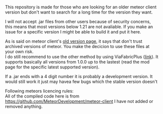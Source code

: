 This repository is made for those who are looking for an older meteor client version but don't want to search for a long time for the version they want.

I will not accept .jar files from other users because of security concerns, this means that most versions below 1.21 are not avaliable. If you make an issue for a specific version I might be able to build it and put it here.

As is said on meteor client's [old version page](https://meteorclient.com/faq/old-versions), it says that don't trust archived versions of meteor. You make the decicion to use these files at your own risk.\
I do still recommend to use the other method by using ViaFabricPlus ([link](https://meteorclient.com/faq/old-versions#using-viafabricplus)). It supports basically all versions from 1.0.0 up to the lastest (read the mod page for the specific latest supported version).

If a .jar ends with a 4 digit number it is probably a development version. It would still work it just may havea few bugs which the stable version doesn't

Following meteors licencing rules:\
All of the compiled code here is from https://github.com/MeteorDevelopment/meteor-client I have not added or removed anything.
